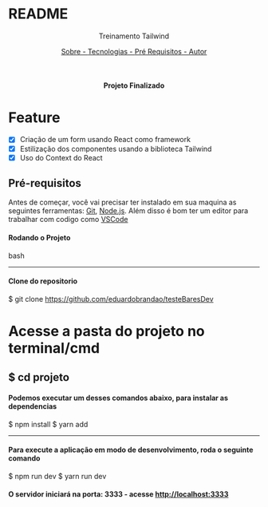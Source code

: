 # README

<P align="center"> Treinamento Tailwind </p>

<p align="center">
    <a href="#sobre"> Sobre - </a>
    <a href="#tecnologias"> Tecnologias - </a>
    <a href="#pre-requisitos"> Pré Requisitos - </a>
    <a href="#autor"> Autor </a>
</p>

<br>

<h4 align="center"> Projeto Finalizado </h4>

# Feature

- [x] Criação de um form usando React como framework
- [x] Estilização dos componentes usando a biblioteca Tailwind
- [x] Uso do Context do React

## Pré-requisitos

Antes de começar, você vai precisar ter instalado em sua maquina as seguintes ferramentas:
[Git](https://git-scm.com), [Node.js](https://nodejs.org/en/).
Além disso é bom ter um editor para trabalhar com codigo como [VSCode](https://code.visualstudio.com/)

#### Rodando o Projeto

bash

---

#### Clone do repositorio

$ git clone <https://github.com/eduardobrandao/testeBaresDev>

# Acesse a pasta do projeto no terminal/cmd

## $ cd projeto

#### Podemos executar um desses comandos abaixo, para instalar as dependencias

$ npm install
$ yarn add

---

#### Para execute a aplicação em modo de desenvolvimento, roda o seguinte comando 

$ npm run dev
$ yarn run dev

#### O servidor iniciará na porta: 3333 - acesse <http://localhost:3333>
